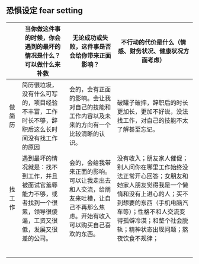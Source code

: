 ## 恐惧设定 fear setting



|        | 当你做这件事的时候，你会遇到的最坏的情况是什么？可以做什么来补救 | 无论成功或失败，这件事是否会给你带来正面影响？               | 不行动的代价是什么（情感、财务状况、健康状况方面考虑）       |
| ------ | ------------------------------------------------------------ | ------------------------------------------------------------ | ------------------------------------------------------------ |
| 做简历 | 简历很垃圾，没有什么可写的，项目经验不丰富，工作时长不够，辞职后这么长时间没有找工作的原因 | 会的，会有正面的影响。会让我对自己的技能和工作内容以及未来的方向有一个比较清晰的认识。 | 破罐子破摔，辞职后的时长更加长，更加不好说，没法找工作，对自己的技能不太了解甚至忘记。 |
| 找工作 | 遇到最坏的情况就是：找不到工作，并且被面试官羞辱能力不够，或者找到一个很累，领导很傻逼，工资又很低，发展又很差的公司。 | 会的，会给我带来正面的影响。可以让我走出去和人交流，给朋友来吐槽，让自己不再那么焦虑。开始有收入可以购买自己喜欢的东西。 | 没有收入；朋友家人催促；别人问你在哪里工作始终没法正常开心回答；女朋友和她家人朋友觉得我是一个懒惰和没有上进心的人；买不到想要的东西（手机电脑汽车等）；性格不和人交流变得孤僻冷漠；和整个社会脱轨；精神状态出现问题；熬夜饮食不规律； |
|        |                                                              |                                                              |                                                              |
|        |                                                              |                                                              |                                                              |
|        |                                                              |                                                              |                                                              |
|        |                                                              |                                                              |                                                              |
|        |                                                              |                                                              |                                                              |
|        |                                                              |                                                              |                                                              |

